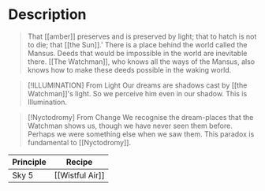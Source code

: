 # Description
>That [[amber]] preserves and is preserved by light; that to hatch is not to die; that [[the Sun]].' There is a place behind the world called the Mansus. Deeds that would be impossible in the world are inevitable there. [[The Watchman]], who knows all the ways of the Mansus, also knows how to make these deeds possible in the waking world.

> [!ILLUMINATION] From Light
> Our dreams are shadows cast by [[the Watchman]]'s light. So we perceive him even in our shadow. This is Illumination.

> [!Nyctodromy] From Change
> We recognise the dream-places that the Watchman shows us, though we have never seen them before. Perhaps we were something else when we saw them. This paradox is fundamental to [[Nyctodromy]].

|Principle| Recipe|
|-|-|
|Sky 5|[[Wistful Air]]|
